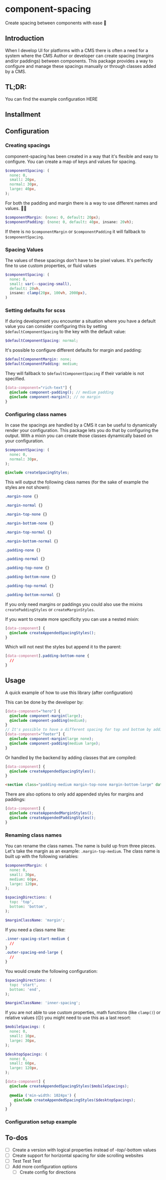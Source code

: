 # component-spacing
Create spacing between components with ease 💅

## Introduction
When I develop UI for platforms with a CMS there is often a need for a system where the CMS Author or developer can create spacing (margins and/or paddings) between components. This package provides a way to configure and manage these spacings manually or through classes added by a CMS.

## TL;DR:
You can find the example configuration HERE



## Installment



## Configuration

### Creating spacings
component-spacing has been created in a way that it's flexible and easy to configure. You can create a map of keys and values for spacing.
```scss
$componentSpacing: (
  none: 0,
  small: 20px, 
  normal: 30px,
  large: 40px,
);
```
For both the padding and margin there is a way to use different names and values. 🤟🏼
```scss
$componentMargin: (none: 0, default: 20px);
$componentPadding: (none: 0, default: 40px, insane: 20vh);
```
If there is no `$componentMargin` or `$componentPadding` it will fallback to `$componentSpacing`.

### Spacing Values
The values of these spacings don't have to be pixel values. It's perfectly fine to use custom properties, or fluid values
```scss
$componentSpacing: (
  none: 0,
  small: var(--spacing-small),
  default: 20vh,
  insane: clamp(20px, 100vh, 2000px),
)
```

### Setting defaults for scss
If during development you encounter a situation where you have a default value you can consider configuring this by setting `$defaultComponentSpacing` to the key with the default value: 
```scss
$defaultComponentSpacing: normal;
```
It's possible to configure different defaults for margin and padding:
```scss
$defaultComponentMargin: none;
$defaultComponentPadding: medium;
```
They will fallback to `$defaultComponentSpacing` if their variable is not specified.

```scss
[data-component="rich-text"] {
  @include component-padding(); // medium padding
  @include component-margin(); // no margin
}
```


### Configuring class names
In case the spacings are handled by a CMS it can be useful to dynamically render your configuration. This package lets you do that by configuring the output. With a mixin you can create those classes dynamically based on your configuration.

```scss
$componentSpacing: (
  none: 0,
  normal: 30px,
);

@include createSpacingStyles;
```
This will output the following class names (for the sake of example the styles are not shown):
```css
.margin-none {}

.margin-normal {}

.margin-top-none {}

.margin-bottom-none {}

.margin-top-normal {}

.margin-bottom-normal {}

.padding-none {}

.padding-normal {}

.padding-top-none {}

.padding-bottom-none {}

.padding-top-normal {}

.padding-bottom-normal {}
```

If you only need margins or paddings you could also use the mixins `createPaddingStyles` or `createMarginStyles`.

If you want to create more specificity you can use a nested mixin:
```scss
[data-component] {
  @include createAppendedSpacingStyles();
}
```
Which will not nest the styles but append it to the parent:
```css
[data-component].padding-bottom-none {
  //
}
```



## Usage
A quick example of how to use this library (after configuration)


This can be done by the developer by:

```scss
[data-component="hero"] {
  @include component-margin(large);
  @include component-padding(medium);
}
// It's possible to have a different spacing for top and bottom by adding a second item
[data-component="footer"] {
  @include component-margin(large none);
  @include component-padding(medium large);
}
```

Or handled by the backend by adding classes that are compiled:
```scss
[data-component] {
  @include createAppendedSpacingStyles();
}
```
```html
<section class="padding-medium margin-top-none margin-bottom-large" data-component="hero"></section>
```

There are also options to only add appended styles for margins and paddings:
```scss
[data-component] {
  @include createAppendedMarginStyles();
  @include createAppendedPaddingStyles();
}
```

### Renaming class names
You can rename the class names. The name is build up from three pieces. Let's take the margin as an example:
`.margin-top-medium`. The class name is built up with the following variables:

```scss
$componentMargin: (
  none: 0,
  small: 30px,
  medium: 60px,
  large: 120px,
);

$spacingDirections: (
  top: 'top',
  bottom: 'bottom',
);

$marginClassName: 'margin';
```
If you need a class name like: 
```css
.inner-spacing-start-medium {
  //
}
.outer-spacing-end-large {
  //
}
```
You would create the following configuration:
```scss
$spacingDirections: (
  top: 'start',
  bottom: 'end',
);

$marginClassName: 'inner-spacing';
```

If you are not able to use custom properties, math functions (like `clamp()`) or relative values (😔) you might need to use this as a last resort:
```scss
$mobileSpacings: (
  none: 0,
  small: 10px,
  large: 30px,
);

$desktopSpacings: (
  none: 0,
  small: 60px,
  large: 120px,
);

[data-component] {
  @include createAppendedSpacingStyles($mobileSpacings);
  
  @media ('min-width: 1024px') {
    @include createAppendedSpacingStyles($desktopSpacings);   
  }
}
```






### Configuration setup example


## To-dos
-[ ] Create a version with logical properties instead of *-top/*-bottom values
-[ ] Create support for horizontal spacing for side scrolling websites
-[ ] Test Test Test
-[ ] Add more configuration options
  - [ ] Create config for directions
